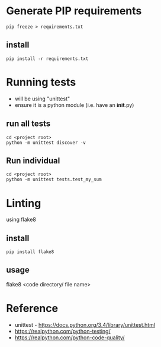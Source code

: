 
# Generate PIP requirements

```
pip freeze > requirements.txt
```

## install
```
pip install -r requirements.txt
```


# Running tests

* will be using "unittest"
* ensure it is a python module (i.e. have an __init__.py)

## run all tests
```
cd <project root>
python -m unittest discover -v
```

## Run individual
```
cd <project root>
python -m unittest tests.test_my_sum
```

# Linting

using flake8

## install  

```
pip install flake8
```

## usage

flake8 <code directory/ file name>

# Reference 

* unittest - https://docs.python.org/3.4/library/unittest.html
* https://realpython.com/python-testing/
* https://realpython.com/python-code-quality/